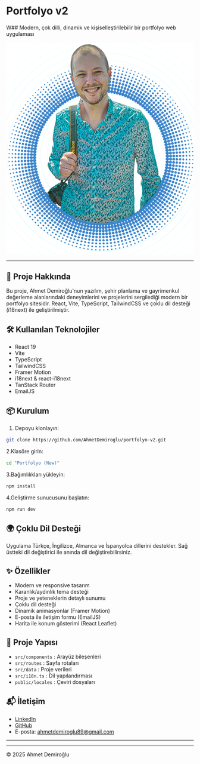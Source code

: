 # Portfolyo v2

W## Modern, çok dilli, dinamik ve kişiselleştirilebilir bir portfolyo web uygulaması

![Ahmet Demiroğlu](public/ahmetfoto.png)

---

## 🚀 Proje Hakkında

Bu proje, Ahmet Demiroğlu'nun yazılım, şehir planlama ve gayrimenkul değerleme alanlarındaki deneyimlerini ve projelerini sergilediği modern bir portfolyo sitesidir. React, Vite, TypeScript, TailwindCSS ve çoklu dil desteği (i18next) ile geliştirilmiştir.

## 🛠️ Kullanılan Teknolojiler

- React 19
- Vite
- TypeScript
- TailwindCSS
- Framer Motion
- i18next & react-i18next
- TanStack Router
- EmailJS

## 📦 Kurulum

1. Depoyu klonlayın:

```bash
git clone https://github.com/AhmetDemiroglu/portfolyo-v2.git
```

2.Klasöre girin:

```bash
cd "Portfolyo (New)"
```

3.Bağımlılıkları yükleyin:

```bash
npm install
```

4.Geliştirme sunucusunu başlatın:

```bash
npm run dev
```

## 🌍 Çoklu Dil Desteği

Uygulama Türkçe, İngilizce, Almanca ve İspanyolca dillerini destekler. Sağ üstteki dil değiştirici ile anında dil değiştirebilirsiniz.

## ✨ Özellikler

- Modern ve responsive tasarım
- Karanlık/aydınlık tema desteği
- Proje ve yeteneklerin detaylı sunumu
- Çoklu dil desteği
- Dinamik animasyonlar (Framer Motion)
- E-posta ile iletişim formu (EmailJS)
- Harita ile konum gösterimi (React Leaflet)

## 📁 Proje Yapısı

- `src/components` : Arayüz bileşenleri
- `src/routes` : Sayfa rotaları
- `src/data` : Proje verileri
- `src/i18n.ts` : Dil yapılandırması
- `public/locales` : Çeviri dosyaları

## 📬 İletişim

- [LinkedIn](https://www.linkedin.com/in/ahmet-d-a11b8853/)
- [GitHub](https://github.com/AhmetDemiroglu)
- E-posta: [ahmetdemiroglu89@gmail.com](mailto:ahmetdemiroglu89@gmail.com)

---

---

© 2025 Ahmet Demiroğlu
